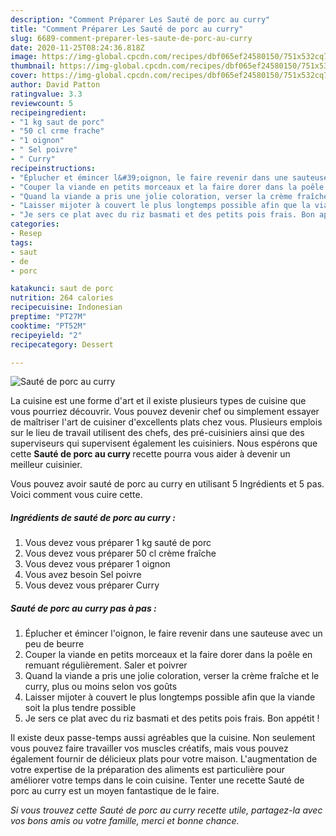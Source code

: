 ```yaml
---
description: "Comment Préparer Les Sauté de porc au curry"
title: "Comment Préparer Les Sauté de porc au curry"
slug: 6689-comment-preparer-les-saute-de-porc-au-curry
date: 2020-11-25T08:24:36.818Z
image: https://img-global.cpcdn.com/recipes/dbf065ef24580150/751x532cq70/saute-de-porc-au-curry-photo-principale-de-la-recette.jpg
thumbnail: https://img-global.cpcdn.com/recipes/dbf065ef24580150/751x532cq70/saute-de-porc-au-curry-photo-principale-de-la-recette.jpg
cover: https://img-global.cpcdn.com/recipes/dbf065ef24580150/751x532cq70/saute-de-porc-au-curry-photo-principale-de-la-recette.jpg
author: David Patton
ratingvalue: 3.3
reviewcount: 5
recipeingredient:
- "1 kg saut de porc"
- "50 cl crme frache"
- "1 oignon"
- " Sel poivre"
- " Curry"
recipeinstructions:
- "Éplucher et émincer l&#39;oignon, le faire revenir dans une sauteuse avec un peu de beurre"
- "Couper la viande en petits morceaux et la faire dorer dans la poêle en remuant régulièrement. Saler et poivrer"
- "Quand la viande a pris une jolie coloration, verser la crème fraîche et le curry, plus ou moins selon vos goûts"
- "Laisser mijoter à couvert le plus longtemps possible afin que la viande soit la plus tendre possible"
- "Je sers ce plat avec du riz basmati et des petits pois frais. Bon appétit !"
categories:
- Resep
tags:
- saut
- de
- porc

katakunci: saut de porc 
nutrition: 264 calories
recipecuisine: Indonesian
preptime: "PT27M"
cooktime: "PT52M"
recipeyield: "2"
recipecategory: Dessert

---
```



![Sauté de porc au curry](https://img-global.cpcdn.com/recipes/dbf065ef24580150/751x532cq70/saute-de-porc-au-curry-photo-principale-de-la-recette.jpg)

La cuisine est une forme d'art et il existe plusieurs types de cuisine que vous pourriez découvrir. Vous pouvez devenir chef ou simplement essayer de maîtriser l'art de cuisiner d'excellents plats chez vous. Plusieurs emplois sur le lieu de travail utilisent des chefs, des pré-cuisiniers ainsi que des superviseurs qui supervisent également les cuisiniers. Nous espérons que cette <strong> Sauté de porc au curry </strong> recette pourra vous aider à devenir un meilleur cuisinier.

<!--inarticleads1-->

Vous pouvez avoir sauté de porc au curry en utilisant 5 Ingrédients et 5 pas. Voici comment vous cuire cette.

##### Ingrédients de sauté de porc au curry :

1. Vous devez vous préparer 1 kg sauté de porc
1. Vous devez vous préparer 50 cl crème fraîche
1. Vous devez vous préparer 1 oignon
1. Vous avez besoin  Sel poivre
1. Vous devez vous préparer  Curry




<!--inarticleads2-->

##### Sauté de porc au curry pas à pas :

1. Éplucher et émincer l&#39;oignon, le faire revenir dans une sauteuse avec un peu de beurre
1. Couper la viande en petits morceaux et la faire dorer dans la poêle en remuant régulièrement. Saler et poivrer
1. Quand la viande a pris une jolie coloration, verser la crème fraîche et le curry, plus ou moins selon vos goûts
1. Laisser mijoter à couvert le plus longtemps possible afin que la viande soit la plus tendre possible
1. Je sers ce plat avec du riz basmati et des petits pois frais. Bon appétit !




<!--inarticleads1-->

<p>
Il existe deux passe-temps aussi agréables que la cuisine. Non seulement vous pouvez faire travailler vos muscles créatifs, mais vous pouvez également fournir de délicieux plats pour votre maison. L'augmentation de votre expertise de la préparation des aliments est particulière pour améliorer votre temps dans le coin cuisine. Tenter une recette Sauté de porc au curry est un moyen fantastique de le faire.
</p>

<p>
<i>Si vous trouvez cette Sauté de porc au curry recette utile, partagez-la avec vos bons amis ou votre famille, merci et bonne chance.</i>
</p>
